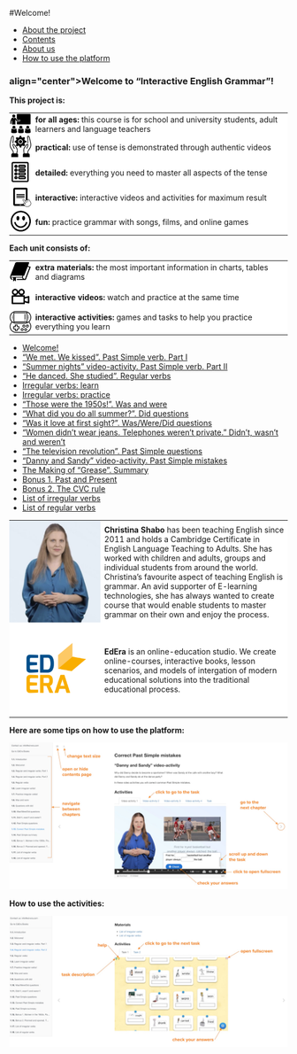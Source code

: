 #Welcome!

<div>
  <!-- Nav tabs -->
  <ul class="nav nav-tabs" role="tablist">
    <li role="presentation" class="active"><a href="#home" aria-controls="home" role="tab" data-toggle="tab">About the project</a></li>
    <li role="presentation"><a href="#menu61" aria-controls="menu61" role="tab" data-toggle="tab">Contents</a></li>
    <li role="presentation"><a href="#menu62" aria-controls="menu62" role="tab" data-toggle="tab">About us</a></li>
    <li role="presentation"><a href="#menu64" aria-controls="menu64" role="tab" data-toggle="tab">How to use the platform</a></li>
  </ul>
  <!-- Tab panes -->
  <div class="tab-content">
    <div role="tabpanel" class="tab-pane active" id="home">
      <b><h3> align="center">Welcome to “Interactive English Grammar”!</h3> </b> <b>This project is:</b>
      <table style="border-spacing: 7px 11px;">
        <tr style="border-top: none;">
          <td width="40px" valign="middle" style="padding:0; border: none; background: white;">
            <img src="./2/29.png" />
          </td>
          <td valign="middle"  align="left" style="border: none; background: white;">
            <b>for all ages:</b> this course is for school and university students, adult learners and language teachers
          </td>
        </tr>
        <tr></tr>
        <tr style="border-top: none;">
          <td width="40px" valign="middle" style="padding:0; border: none; background: white;">
            <img src="./2/26.png" />
          </td>
          <td valign="middle"  align="left" style="border: none; background: white;">
            <b>practical:</b> use of tense is demonstrated through authentic videos
          </td>
        </tr>
        <tr style="border-top: none;">
          <td width="40px" valign="middle" style="padding:0; border: none; background: white;">
            <img src="./2/25.png" />
          </td>
          <td valign="middle"  align="left" style="border: none; background: white;">
            <b>detailed:</b> everything you need to master all aspects of the tense
          </td>
        </tr>
        <tr style="border-top: none;">
          <td width="40px" valign="middle" style="padding:0; border: none; background: white;">
            <img src="./2/28.png" />
          </td>
          <td valign="middle"  align="left" style="border: none; background: white;">
            <b>interactive:</b>  interactive videos and activities for maximum result
          </td>
        </tr>
        <tr style="border-top: none;">
          <td width="40px" valign="middle" style="padding:0; border: none; background: white;">
            <img src="./2/27.png" />
          </td>
          <td valign="middle"  align="left" style="border: none; background: white;">
            <b>fun:</b> practice grammar with songs, films, and online games
          </td>
        </tr>
      </table>
      <b>Each unit consists of: </b>
      <table>
        <tr style="border-top: none;">
          <td width="40px" valign="middle" style="padding:0; border: none; background: white;">
            <img src="./2/31.png" />
          </td>
          <td valign="middle"  align="left" style="border: none; background: white;">
            <b>extra materials:</b> the most important information in charts, tables and diagrams
          </td>
        </tr>
        <tr style="border-top: none;">
          <td width="40px" valign="middle" style="padding:0; border: none; background: white;">
            <img src="./2/30.png" />
          </td>
          <td valign="middle"  align="left" style="border: none; background: white;">
            <b>interactive videos:</b> watch and practice at the same time
          </td>
        </tr>
        <tr style="border-top: none;">
          <td width="40px" valign="middle" style="padding:0; border: none; background: white;">
            <img src="./2/32.png" />
          </td>
          <td valign="middle"  align="left" style="border: none; background: white;">
            <b>interactive activities:</b> games and tasks to help you practice everything you learn
          </td>
        </tr>
      </table>
    </div>
    <div role="tabpanel" class="tab-pane" id="menu61">
      <ul>
        <li><a href="https://english2.ed-era.com/2/grease.html">Welcome!</a></li>
        <li><a href="https://english2.ed-era.com/2/regular-or-irregular-introduction.html">“We met. We kissed”. Past Simple verb. Part I</a></li>
        <li><a href="https://english2.ed-era.com/2/regular-or-irregular.html">“Summer nights” video-activity. Past Simple verb. Part II</a></li>
        <li><a href="https://english2.ed-era.com/2/regular-verbs-spelling.html">“He danced. She studied”. Regular verbs</a></li>
        <li><a href="https://english2.ed-era.com/2/learn.html">Irregular verbs: learn</a></li>
        <li><a href="https://english2.ed-era.com/2/practice.html">Irregular verbs: practice</a></li>
        <li><a href="https://english2.ed-era.com/2/was.html">“Those were the 1950s!”. Was and were</a></li>
        <li><a href="https://english2.ed-era.com/2/did.html">“What did you do all summer?”. Did questions</a></li>
        <li><a href="https://english2.ed-era.com/2/grease-questions.html">“Was it love at first sight?”. Was/Were/Did questions</a></li>
        <li><a href="https://english2.ed-era.com/2/didnt-wasnt.html">“Women didn’t wear jeans. Telephones weren’t private.” Didn’t, wasn’t and weren’t</a></li>
        <li><a href="https://english2.ed-era.com/2/talking-about-the-past.html">“The television revolution”. Past Simple questions</a></li>
        <li><a href="https://english2.ed-era.com/2/affirmative.html">“Danny and Sandy” video-activity. Past Simple mistakes</a></li>
        <li><a href="https://english2.ed-era.com/2/summary.html">The Making of “Grease”. Summary</a></li>
        <li><a href="https://english2.ed-era.com/2/CVC.html">Bonus 1. Past and Present </a></li>
        <li><a href="https://english2.ed-era.com/2/CVC-2.html">Bonus 2. The CVC rule</a></li>
        <li><a href="https://english2.ed-era.com/2/tablitsya_nepravilnih_diesliv.html">List of irregular verbs</a></li>
        <li><a href="https://english2.ed-era.com/2/tablitsya_pravilnih_diesliv.html">List of regular verbs</a></li>
      </ul>
    </div>
    <div role="tabpanel" class="tab-pane" id="menu62">
      <table>
        <tr style="border-top: none;">
          <td width="165px" valign="middle" style="padding:0; border: none; background: white;">
            <img src="./2/33.png" />
          </td>
          <td valign="middle"  align="left" style="border: none; background: white;">
            <b>Christina Shabo</b> has been teaching English since 2011 and holds a Cambridge Certificate in English Language Teaching to Adults. She has worked with children and adults, groups and individual students from around the world. Christina’s favourite aspect of teaching English is grammar.  An avid supporter of E-learning technologies, she has always wanted to create course that would enable students to master grammar on their own and enjoy the process.
          </td>
        </tr>
        <tr style="border-top: none;">
          <td width="135px" valign="middle" style="padding:0; border: none; background: white;">
            <img src="./2/34.png" />
          </td>
          <td valign="middle"  align="left" style="border: none; background: white;">
            <b>EdEra</b> is an online-education studio. We create online-courses, interactive books, lesson scenarios, and models of intergation of modern educational solutions into the traditional educational process.</td>
        </tr>
      </table>
    </div>
    <div role="tabpanel" class="tab-pane" id="menu64">
      <table>
        <tr style="border-top: none;">
          <p><b>Here are some tips on how to use the platform:</b></p>
          <img src="./2/01.jpg" />
          <p><b>How to use the activities:</b></p>
          <img src="./2/02.jpg" />
        </tr>
      </table>
    </div>
  </div>
</div>